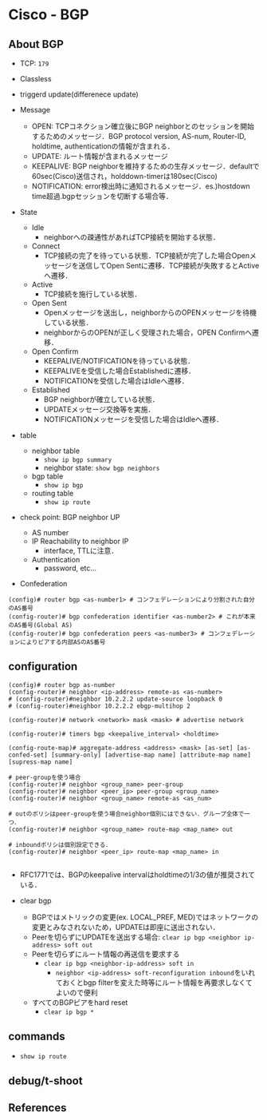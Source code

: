 # Cisco - BGP

## About BGP
- TCP: `179`
- Classless
- triggerd update(differenece update)

- Message
  - OPEN: TCPコネクション確立後にBGP neighborとのセッションを開始するためのメッセージ．BGP protocol version, AS-num, Router-ID, holdtime, authenticationの情報が含まれる．
  - UPDATE: ルート情報が含まれるメッセージ
  - KEEPALIVE: BGP neighborを維持するための生存メッセージ．defaultで60sec(Cisco)送信され，holddown-timerは180sec(Cisco)
  - NOTIFICATION: error検出時に通知されるメッセージ．es.)hostdown time超過.bgpセッションを切断する場合等．

- State
  - Idle
    - neighborへの疎通性があればTCP接続を開始する状態．
  - Connect
    - TCP接続の完了を待っている状態．TCP接続が完了した場合Openメッセージを送信してOpen Sentに遷移．TCP接続が失敗するとActiveへ遷移．
  - Active
    - TCP接続を施行している状態．
  - Open Sent
    - Openメッセージを送出し，neighborからのOPENメッセージを待機している状態．
    - neighborからのOPENが正しく受理された場合，OPEN Confirmへ遷移．
  - Open Confirm
    - KEEPALIVE/NOTIFICATIONを待っている状態．
    - KEEPALIVEを受信した場合Establishedに遷移．
    - NOTIFICATIONを受信した場合はIdleへ遷移．
  - Established
    - BGP neighborが確立している状態．
    - UPDATEメッセージ交換等を実施．
    - NOTIFICATIONメッセージを受信した場合はIdleへ遷移．

- table
  - neighbor table
    - `show ip bgp summary`
    - neighbor state: `show bgp neighbors`
  - bgp table
    - `show ip bgp`
  - routing table
    - `show ip route`

- check point: BGP neighbor UP
  - AS number
  - IP Reachability to neighbor IP
    - interface, TTLに注意．
  - Authentication
    - password, etc...

- Confederation
```
(config)# router bgp <as-number1> # コンフェデレーションにより分割された自分のAS番号
(config-router)# bgp confederation identifier <as-number2> # これが本来のAS番号(Global AS)
(config-router)# bgp confederation peers <as-number3> # コンフェデレーションによりピアする内部ASのAS番号
```

## configuration
```
(config)# router bgp as-number
(config-router)# neighbor <ip-address> remote-as <as-number>
# (config-router)#neighbor 10.2.2.2 update-source loopback 0
# (config-router)#neighbor 10.2.2.2 ebgp-multihop 2

(config-router)# network <network> mask <mask> # advertise network

(config-router)# timers bgp <keepalive_interval> <holdtime>

(config-route-map)# aggregate-address <address> <mask> [as-set] [as-confed-set] [summary-only] [advertise-map name] [attribute-map name] [supress-map name]

# peer-groupを使う場合
(config-router)# neighbor <group_name> peer-group
(config-router)# neighbor <peer_ip> peer-group <group_name>
(config-router)# neighbor <group_name> remote-as <as_num>

# outのポリシはpeer-groupを使う場合neighbor個別にはできない．グループ全体で一つ．
(config-router)# neighbor <group_name> route-map <map_name> out

# inboundポリシは個別設定できる．
(config-router)# neighbor <peer_ip> route-map <map_name> in


```

- RFC1771では、BGPのkeepalive intervalはholdtimeの1/3の値が推奨されている．

- clear bgp
  - BGPではメトリックの変更(ex. LOCAL_PREF, MED)ではネットワークの変更とみなされないため，UPDATEは即座に送出されない．
  - Peerを切らずにUPDATEを送出する場合: `clear ip bgp <neighbor ip-address> soft out`
  - Peerを切らずにルート情報の再送信を要求する
    - `clear ip bgp <neighbor-ip-address> soft in`
        - `neighbor <ip-address> soft-reconfiguration inbound`をいれておくとbgp filterを変えた時等にルート情報を再要求しなくてよいので便利
  - すべてのBGPピアをhard reset
    - `clear ip bgp *`

## commands
- `show ip route`

## debug/t-shoot

## References
